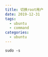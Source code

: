 ```yaml
---
title: 切换root用户
date: 2019-12-31
tags:
  - ubuntu
  - command
categories:
  - ubuntu
---
```


```shell
sudo -s
```